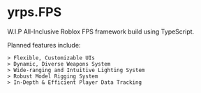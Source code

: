 # yrps.FPS
W.I.P All-Inclusive Roblox FPS framework build using TypeScript.

Planned features include:
```
> Flexible, Customizable UIs
> Dynamic, Diverse Weapons System
> Wide-ranging and Intuitive Lighting System
> Robust Model Rigging System
> In-Depth & Efficient Player Data Tracking
```

